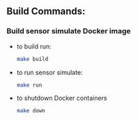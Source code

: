 ## Build Commands:

### Build sensor simulate Docker image

- to build run:

    ```bash
    make build
    ```

- to run sensor simulate:

    ```bash
    make run
    ```

- to shutdown Docker containers

    ```bash
    make down
    ```